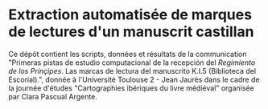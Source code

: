 # Extraction automatisée de marques de lectures d'un manuscrit castillan

Ce dépôt contient les scripts, données et résultats de la communication "Primeras pistas de estudio computacional de la 
recepción del *Regimiento de los Prínçipes*. Las marcas de lectura del manuscrito K.I.5 (Biblioteca del Escorial).", 
donnée à l'Université Toulouse 2 - Jean Jaurès dans le cadre de la journée d'études "Cartographies ibériques du livre médiéval"
organisée par Clara Pascual Argente.

